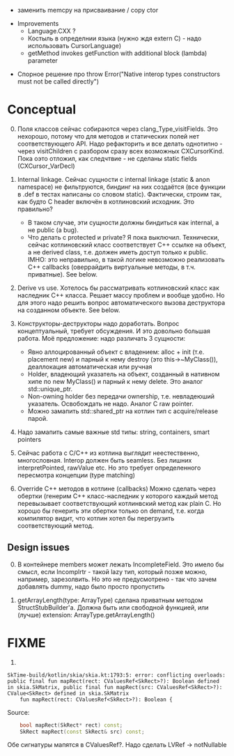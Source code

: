 - заменить memcpy на присваивание / copy ctor


* Improvements
	+ Language.CXX ?
	- Костыль в определнии языка (нужно ждя extern C) - надо использовать CursorLanguage)
	+ getMethod invokes getFunction with additional block (lambda) parameter


- Спорное решение про throw Error("Native interop types constructors must not be called directly")  

Conceptual
==========

0. Поля классов сейчас собираются через clang_Type_visitFields. Это нехорошо, потому что для методов и статических полей нет соответствующего API. Надо рефакторить и все делать однотипно - через visitChildren с разбором сразу всех возможных CXCursorKind. Пока оэто отложил, как следчтвие - не сделаны static fields (CXCursor_VarDecl)

0. Internal linkage. Сейчас сущности с internal linkage (static & anon namespace) не фильтруются, биндинг на них создаётся (все функции в .def в тестах написаны со словом static). Фактически, строим так, как будто C header включён в котлиновский исходник. Это правильно? 
	- В таком случае, эти сущности должны биндиться как internal, а не public (a bug).
	- Что делать с protected и private? Я пока выключил. Технически, сейчас котлиновский класс соответствует C++ ссылке на объект, а не derived class, т.е. должен иметь доступ только к public. IMHO: это неправильно, в такой логике невозможно реализовать C++ callbacks (оверрайдить виртуальные методы, в т.ч. приватные). See below.

0. Derive vs use. Хотелось бы рассматривать котлиновский класс как наследник C++ класса. Решает массу проблем и вообще удобно. Но для этого надо решить вопрос автоматического вызова деструктора на созданном объекте. See below.

0. Конструкторы-деструкторы надо доработать. Вопрос концептуальный, требует обсуждения. И это довольно большая работа. Моё предложение: надо различать 3 сущности: 
	- Явно аллоцированный объект с владением: alloc + init (т.е. placement new) и парный к нему destroy (это this->~MyClass()), деаллокация автоматическая или ручная
	- Holder, владеющий указатель на объект, созданный в нативном хипе по new MyClass() и парный к нему delete. Это аналог std::unique_ptr. 
	- Non-owning holder без передачи ownership, т.е. невладеюший указатель. Освобождать не надо. Аналог C raw pointer.
	- Можно замапить std::shared_ptr на котлин тип с acquire/release парой.
	
0. Надо замапить самые важные std типы: string, containers, smart pointers

0. Сейчас работа с C/C++ из котлина выглядит неестественно, многословная. Interop должен быть seamless. Без лишних interpretPointed, rawValue etc. Но это требует определенного пересмотра концепции (type matching)

0. Override С++ методов в котлине (callbacks) Можно сделать через обертки (генерим C++ класс-наследник у которого каждый метод перевызывает соответствующий котлинвский метод как plain C. Но хорошо бы генерить эти обертки только on demand, т.е. когда компилятор видит, что котлин хотел бы перегрузить соответствующий метод.

Design issues
-------------

0. В контейнере members может лежать IncompleteField. Это имело бы смысл, если Incomplrtr - такой lazy тип, который позже можно, например, зарезолвить. Но это не предусмотрено - так что зачем добавлять dummy, надо было просто пропустить

0. getArrayLength(type: ArrayType) сделана приватным методом StructStubBuilder'а. Должна быть или свободной функцией, или (лучше) extension: ArrayType.getArrayLength() 

FIXME
=====
1. 
```
SkTime-build/kotlin/skia/skia.kt:1793:5: error: conflicting overloads: public final fun mapRect(rect: CValuesRef<SkRect>?): Boolean defined in skia.SkMatrix, public final fun mapRect(src: CValuesRef<SkRect>?): CValue<SkRect> defined in skia.SkMatrix
    fun mapRect(rect: CValuesRef<SkRect>?): Boolean {
```
Source:
```C++
    bool mapRect(SkRect* rect) const;
    SkRect mapRect(const SkRect& src) const;
```
Обе сигнатуры мапятся в CValuesRef<SkRect>?. Надо сделать LVRef -> notNullable


